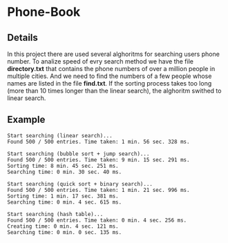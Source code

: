 # Phone-Book

## Details

In this project there are used several alghoritms for searching users phone number. To analize speed of evry search method we have
the file **directory.txt** that contains the phone numbers of over a million people in multiple cities. And we need to find the numbers
of a few people whose names are listed in the file **find.txt**.
If the sorting process takes too long (more than 10 times longer than the linear search), the alghoritm swithed to linear search.

## Example

```
Start searching (linear search)...
Found 500 / 500 entries. Time taken: 1 min. 56 sec. 328 ms.

Start searching (bubble sort + jump search)...
Found 500 / 500 entries. Time taken: 9 min. 15 sec. 291 ms.
Sorting time: 8 min. 45 sec. 251 ms.
Searching time: 0 min. 30 sec. 40 ms.

Start searching (quick sort + binary search)...
Found 500 / 500 entries. Time taken: 1 min. 21 sec. 996 ms.
Sorting time: 1 min. 17 sec. 381 ms.
Searching time: 0 min. 4 sec. 615 ms.

Start searching (hash table)...
Found 500 / 500 entries. Time taken: 0 min. 4 sec. 256 ms.
Creating time: 0 min. 4 sec. 121 ms.
Searching time: 0 min. 0 sec. 135 ms.
```
